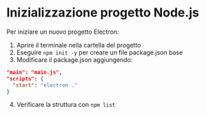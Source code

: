 # Inizializzazione progetto Node.js

Per iniziare un nuovo progetto Electron:

1. Aprire il terminale nella cartella del progetto
2. Eseguire `npm init -y` per creare un file package.json base
3. Modificare il package.json aggiungendo:
```json
"main": "main.js",
"scripts": {
  "start": "electron ."
}
```
4. Verificare la struttura con `npm list`